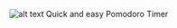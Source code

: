 ![alt text](https://github.com/444jamin/pomodoro/blob/main/image.png?raw=true)
Quick and easy Pomodoro Timer